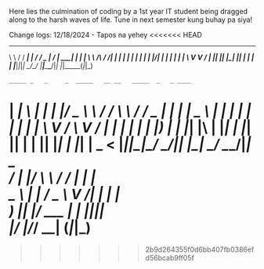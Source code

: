 Here lies the culmination of coding by a 1st year IT student being dragged along to the harsh waves of life. Tune in next semester kung buhay pa siya!

Change logs:
    12/18/2024 - Tapos na yehey
<<<<<<< HEAD

__        _______ _     ____ ___  __  __ _____ _ _ _ 
\ \      / / ____| |   / ___/ _ \|  \/  | ____| | | |
 \ \ /\ / /|  _| | |  | |  | | | | |\/| |  _| | | | |
  \ V  V / | |___| |__| |__| |_| | |  | | |___|_|_|_|
   \_/\_/  |_____|_____\____\___/|_|  |_|_____(_|_|_)
   
    _____ _   _     _  _____   __ __   _____  _   _ ____  
| ____| \ | |   | |/ _ \ \ / / \ \ / / _ \| | | |  _ \ 
|  _| |  \| |_  | | | | \ V /   \ V / | | | | | | |_) |
| |___| |\  | |_| | |_| || |     | || |_| | |_| |  _ < 
|_____|_|_\_|\___/ \___/_|_|     |_| \___/ \___/|_| \_\
/ ___|_   _|/ \\ \ / / | | |                           
\___ \ | | / _ \\ V /| | | |                           
 ___) || |/ ___ \| | |_|_|_|                           
|____/ |_/_/   \_\_| (_|_|_)                           
=======
>>>>>>> 2b9d264355f0d6bb407fb0386efd56bcab9ff05f

